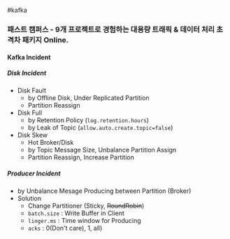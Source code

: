 #kafka
### 패스트 캠퍼스 - 9개 프로젝트로 경험하는 대용량 트래픽 & 데이터 처리 초격차 패키지 Online.
#### Kafka Incident
##### Disk Incident
* Disk Fault
	* by Offline Disk, Under Replicated Partition
	* Partition Reassign
* Disk Full
	* by Retention Policy (`log.retention.hours`)
	* by Leak of Topic (`allow.auto.create.topic=false`)
* Disk Skew
	* Hot Broker/Disk
	* by Topic Message Size, Unbalance Partition Assign
	* Partition Reassign, Increase Partition

##### Producer Incident
* by Unbalance Mesage Producing between Partition (Broker)
* Solution
	* Change Partitioner (Sticky, ~~RoundRobin~~)
	* `batch.size` : Write Buffer in Client
	* `linger.ms` : Time window for Producing
	* `acks` : 0(Don't care), 1, all)